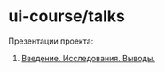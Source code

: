 ui-course/talks
===============

Презентации проекта:

1. [Введение. Исследования. Выводы.](http://ui-course.github.io/talks/intro)
